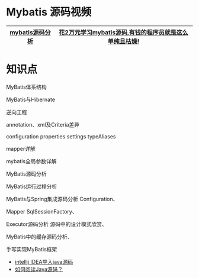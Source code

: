 

# Mybatis 源码视频

  [mybatis源码分析](https://www.bilibili.com/video/av54595228?from=search&seid=3877780204170732521)|[花2万元学习mybatis源码,有钱的程序员就是这么单纯且枯燥!](https://www.bilibili.com/video/BV1kJ411Y7qa/?spm_id_from=333.788.videocard.3)|
  ---|---|


# 知识点

MyBatis体系结构

MyBatis与Hibernate

逆向工程

annotation、xml及Criteria差异

configuration  properties  settings  typeAliases

mapper详解

mybatis全局参数详解

MyBatis源码分析

MyBatis运行过程分析

MyBatis与Spring集成源码分析  Configuration、

Mapper  SqlSessionFactory、

Executor源码分析  源码中的设计模式欣赏、

MyBatis中的缓存源码分析、

手写实现MyBatis框架

* [intellij IDEA导入java源码](https://www.cnblogs.com/gczmn/p/8795930.html)
* [如何阅读Java源码？](https://blog.csdn.net/fygu18/article/details/81295187)
